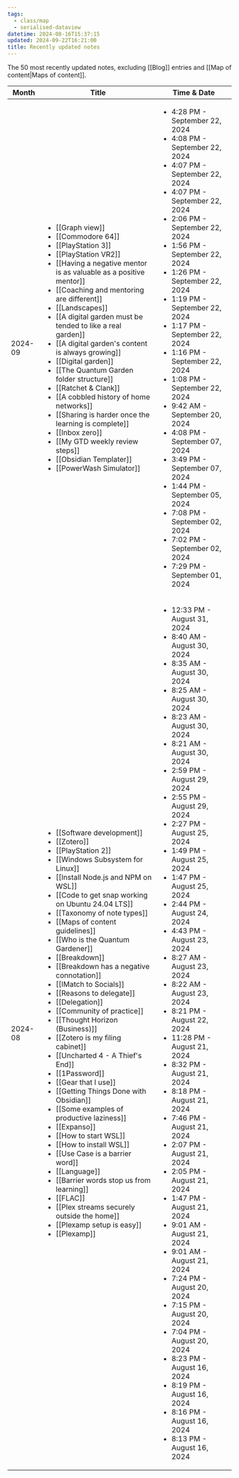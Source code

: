 ```yaml
---
tags:
  - class/map
  - serialised-dataview
datetime: 2024-08-16T15:37:15
updated: 2024-09-22T16:21:00
title: Recently updated notes
---
```

The 50 most recently updated notes, excluding [[Blog]] entries and [[Map of content|Maps of content]].

<!-- QueryToSerialize: table without id row.key as Month, rows.file.link as Title, default(rows.updated, rows.datetime) as "Time & Date" from "Quartz/notes" and -#class/blog sort date(default(updated,datetime)) desc limit 50 flatten dateformat(default(updated,datetime),"yyyy-MM") as month group by dateformat(default(updated, datetime),"yyyy-MM") sort rows.month desc -->
<!-- SerializedQuery: table without id row.key as Month, rows.file.link as Title, default(rows.updated, rows.datetime) as "Time & Date" from "Quartz/notes" and -#class/blog sort date(default(updated,datetime)) desc limit 50 flatten dateformat(default(updated,datetime),"yyyy-MM") as month group by dateformat(default(updated, datetime),"yyyy-MM") sort rows.month desc -->

| Month   | Title                                                                                                                                                                                                                                                                                                                                                                                                                                                                                                                                                                                                                                                                                                                                                                                                                                                                                                                                                                                                                                                                                                                                                                                                                                                                                                                                                                                                                                                                                                                                                                                                                                                                                                                                                                                                                                                                                                                                                                                                                                                                                                                                                                                                                                                                                                                                                                                                                                                                                     | Time & Date                                                                                                                                                                                                                                                                                                                                                                                                                                                                                                                                                                                                                                                                                                                                                                                                                                                                                                                                                                                                                                                                                                                                 |
| ------- | ----------------------------------------------------------------------------------------------------------------------------------------------------------------------------------------------------------------------------------------------------------------------------------------------------------------------------------------------------------------------------------------------------------------------------------------------------------------------------------------------------------------------------------------------------------------------------------------------------------------------------------------------------------------------------------------------------------------------------------------------------------------------------------------------------------------------------------------------------------------------------------------------------------------------------------------------------------------------------------------------------------------------------------------------------------------------------------------------------------------------------------------------------------------------------------------------------------------------------------------------------------------------------------------------------------------------------------------------------------------------------------------------------------------------------------------------------------------------------------------------------------------------------------------------------------------------------------------------------------------------------------------------------------------------------------------------------------------------------------------------------------------------------------------------------------------------------------------------------------------------------------------------------------------------------------------------------------------------------------------------------------------------------------------------------------------------------------------------------------------------------------------------------------------------------------------------------------------------------------------------------------------------------------------------------------------------------------------------------------------------------------------------------------------------------------------------------------------------------------------- | ------------------------------------------------------------------------------------------------------------------------------------------------------------------------------------------------------------------------------------------------------------------------------------------------------------------------------------------------------------------------------------------------------------------------------------------------------------------------------------------------------------------------------------------------------------------------------------------------------------------------------------------------------------------------------------------------------------------------------------------------------------------------------------------------------------------------------------------------------------------------------------------------------------------------------------------------------------------------------------------------------------------------------------------------------------------------------------------------------------------------------------------- |
| 2024-09 | <ul><li>[[Graph view]]</li><li>[[Commodore 64]]</li><li>[[PlayStation 3]]</li><li>[[PlayStation VR2]]</li><li>[[Having a negative mentor is as valuable as a positive mentor]]</li><li>[[Coaching and mentoring are different]]</li><li>[[Landscapes]]</li><li>[[A digital garden must be tended to like a real garden]]</li><li>[[A digital garden's content is always growing]]</li><li>[[Digital garden]]</li><li>[[The Quantum Garden folder structure]]</li><li>[[Ratchet & Clank]]</li><li>[[A cobbled history of home networks]]</li><li>[[Sharing is harder once the learning is complete]]</li><li>[[Inbox zero]]</li><li>[[My GTD weekly review steps]]</li><li>[[Obsidian Templater]]</li><li>[[PowerWash Simulator]]</li></ul>                                                                                                                                                                                                                                                                                                                                                                                                                                                                                                                                                                                                                                                                                                                                                                                                                                                                                                   | <ul><li>4:28 PM - September 22, 2024</li><li>4:08 PM - September 22, 2024</li><li>4:07 PM - September 22, 2024</li><li>4:07 PM - September 22, 2024</li><li>2:06 PM - September 22, 2024</li><li>1:56 PM - September 22, 2024</li><li>1:26 PM - September 22, 2024</li><li>1:19 PM - September 22, 2024</li><li>1:17 PM - September 22, 2024</li><li>1:16 PM - September 22, 2024</li><li>1:08 PM - September 22, 2024</li><li>9:42 AM - September 20, 2024</li><li>4:08 PM - September 07, 2024</li><li>3:49 PM - September 07, 2024</li><li>1:44 PM - September 05, 2024</li><li>7:08 PM - September 02, 2024</li><li>7:02 PM - September 02, 2024</li><li>7:29 PM - September 01, 2024</li></ul>                                                                                                                                                                                                                                                                                                                                                                                                                                         |
| 2024-08 | <ul><li>[[Software development]]</li><li>[[Zotero]]</li><li>[[PlayStation 2]]</li><li>[[Windows Subsystem for Linux]]</li><li>[[Install Node.js and NPM on WSL]]</li><li>[[Code to get snap working on Ubuntu 24.04 LTS]]</li><li>[[Taxonomy of note types]]</li><li>[[Maps of content guidelines]]</li><li>[[Who is the Quantum Gardener]]</li><li>[[Breakdown]]</li><li>[[Breakdown has a negative connotation]]</li><li>[[IMatch to Socials]]</li><li>[[Reasons to delegate]]</li><li>[[Delegation]]</li><li>[[Community of practice]]</li><li>[[Thought Horizon (Business)]]</li><li>[[Zotero is my filing cabinet]]</li><li>[[Uncharted 4 - A Thief's End]]</li><li>[[1Password]]</li><li>[[Gear that I use]]</li><li>[[Getting Things Done with Obsidian]]</li><li>[[Some examples of productive laziness]]</li><li>[[Expanso]]</li><li>[[How to start WSL]]</li><li>[[How to install WSL]]</li><li>[[Use Case is a barrier word]]</li><li>[[Language]]</li><li>[[Barrier words stop us from learning]]</li><li>[[FLAC]]</li><li>[[Plex streams securely outside the home]]</li><li>[[Plexamp setup is easy]]</li><li>[[Plexamp]]</li></ul> | <ul><li>12:33 PM - August 31, 2024</li><li>8:40 AM - August 30, 2024</li><li>8:35 AM - August 30, 2024</li><li>8:25 AM - August 30, 2024</li><li>8:23 AM - August 30, 2024</li><li>8:21 AM - August 30, 2024</li><li>2:59 PM - August 29, 2024</li><li>2:55 PM - August 29, 2024</li><li>2:27 PM - August 25, 2024</li><li>1:49 PM - August 25, 2024</li><li>1:47 PM - August 25, 2024</li><li>2:44 PM - August 24, 2024</li><li>4:43 PM - August 23, 2024</li><li>8:27 AM - August 23, 2024</li><li>8:22 AM - August 23, 2024</li><li>8:21 PM - August 22, 2024</li><li>11:28 PM - August 21, 2024</li><li>8:32 PM - August 21, 2024</li><li>8:18 PM - August 21, 2024</li><li>7:46 PM - August 21, 2024</li><li>2:07 PM - August 21, 2024</li><li>2:05 PM - August 21, 2024</li><li>1:47 PM - August 21, 2024</li><li>9:01 AM - August 21, 2024</li><li>9:01 AM - August 21, 2024</li><li>7:24 PM - August 20, 2024</li><li>7:15 PM - August 20, 2024</li><li>7:04 PM - August 20, 2024</li><li>8:23 PM - August 16, 2024</li><li>8:19 PM - August 16, 2024</li><li>8:16 PM - August 16, 2024</li><li>8:13 PM - August 16, 2024</li></ul> |
<!-- SerializedQuery END -->

